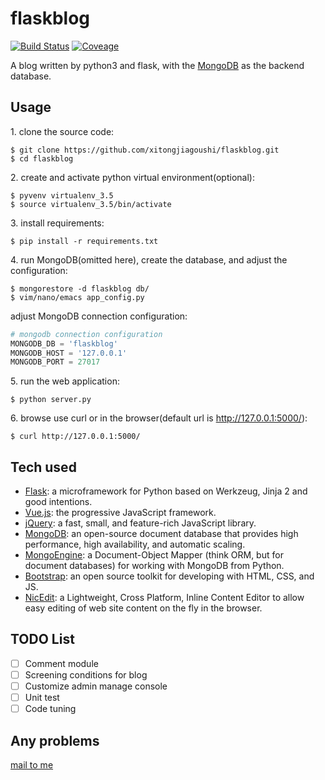 # flaskblog

[![Build Status](https://travis-ci.org/xspurs/flaskblog.svg?branch=master)](https://travis-ci.org/xspurs/flaskblog) [![Coveage](https://img.shields.io/codecov/c/github/xspurs/flaskblog/master.svg)](https://codecov.io/gh/xspurs/flaskblog)

A blog written by python3 and flask, with the [MongoDB](https://www.mongodb.com/) as the backend database.

## Usage

1\. clone the source code:

```shell
$ git clone https://github.com/xitongjiagoushi/flaskblog.git
$ cd flaskblog
```

2\. create and activate python virtual environment(optional):

```shell
$ pyvenv virtualenv_3.5
$ source virtualenv_3.5/bin/activate
```

3\. install requirements:

```shell
$ pip install -r requirements.txt
```

4\. run MongoDB(omitted here), create the database, and adjust the configuration:

```shell
$ mongorestore -d flaskblog db/
$ vim/nano/emacs app_config.py
```

adjust MongoDB connection configuration:

```python
# mongodb connection configuration
MONGODB_DB = 'flaskblog'
MONGODB_HOST = '127.0.0.1'
MONGODB_PORT = 27017
```

5\. run the web application:

```shell 
$ python server.py
```

6\. browse use curl or in the browser(default url is http://127.0.0.1:5000/):

```shell
$ curl http://127.0.0.1:5000/
```

## Tech used

- [Flask](http://flask.pocoo.org/): a microframework for Python based on Werkzeug, Jinja 2 and good intentions.
- [Vue.js](https://vuejs.org/): the progressive JavaScript framework.
- [jQuery](https://jquery.com/): a fast, small, and feature-rich JavaScript library.
- [MongoDB](https://www.mongodb.com/): an open-source document database that provides high performance, high availability, and automatic scaling.
- [MongoEngine](http://mongoengine.org/): a Document-Object Mapper (think ORM, but for document databases) for working with MongoDB from Python.
- [Bootstrap](https://getbootstrap.com/): an open source toolkit for developing with HTML, CSS, and JS.
- [NicEdit](http://www.nicedit.com/): a Lightweight, Cross Platform, Inline Content Editor to allow easy editing of web site content on the fly in the browser.

## TODO List

- [ ] Comment module
- [ ] Screening conditions for blog
- [ ] Customize admin manage console
- [ ] Unit test
- [ ] Code tuning

## Any problems

[mail to me](mailto:root@brctl.com)
